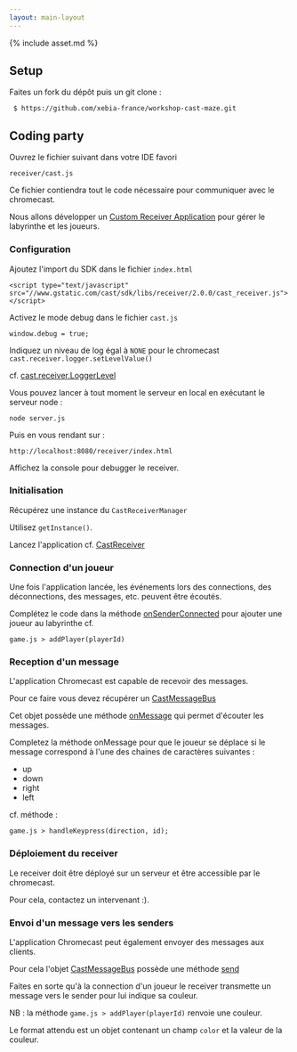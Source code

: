 ```yaml
---
layout: main-layout
---
```


{% include asset.md %}

## Setup

Faites un fork du dépôt puis un git clone :

     $ https://github.com/xebia-france/workshop-cast-maze.git

## Coding party

Ouvrez le fichier suivant dans votre IDE favori

    receiver/cast.js

Ce fichier contiendra tout le code nécessaire pour communiquer avec le chromecast.

Nous allons développer un [Custom Receiver Application](https://developers.google.com/cast/docs/custom_receiver) pour gérer le labyrinthe et
les joueurs.

### Configuration

Ajoutez l'import du SDK dans le fichier <code>index.html</code>

    <script type="text/javascript" src="//www.gstatic.com/cast/sdk/libs/receiver/2.0.0/cast_receiver.js"></script>

Activez le mode debug dans le fichier <code>cast.js</code>

    window.debug = true;

Indiquez un niveau de log égal à <code>NONE</code> pour le chromecast ```cast.receiver.logger.setLevelValue()```

cf. [cast.receiver.LoggerLevel](https://developers.google.com/cast/docs/reference/receiver/cast.receiver.LoggerLevel#.NONE)

Vous pouvez lancer à tout moment le serveur en local en exécutant le serveur node :

    node server.js
Puis en vous rendant sur :

    http://localhost:8080/receiver/index.html

Affichez la console pour debugger le receiver.

### Initialisation

Récupérez une instance du <code>CastReceiverManager</code>

Utilisez ```getInstance()```.

Lancez l'application cf. [CastReceiver](https://developers.google.com/cast/docs/reference/receiver/cast.receiver.CastReceiverManager#start)

### Connection d'un joueur

Une fois l'application lancée, les événements lors des connections, des déconnections, des messages, etc. peuvent être écoutés.

Complétez le code dans la méthode [onSenderConnected](https://developers.google.com/cast/docs/reference/receiver/cast.receiver.CastReceiverManager#onSenderConnected)
pour ajouter une joueur au labyrinthe cf.

    game.js > addPlayer(playerId)

### Reception d'un message

L'application Chromecast est capable de recevoir des messages.

Pour ce faire vous devez récupérer un [CastMessageBus](https://developers.google.com/cast/docs/reference/receiver/cast.receiver.CastMessageBus)

Cet objet possède une méthode [onMessage](https://developers.google.com/cast/docs/reference/receiver/cast.receiver.CastMessageBus#onMessage) qui permet
d'écouter les messages.

Completez la méthode onMessage pour que le joueur se déplace si le message correspond à l'une des chaines de caractères suivantes :

* up
* down
* right
* left

cf. méthode :

    game.js > handleKeypress(direction, id);

### Déploiement du receiver

Le receiver doit être déployé sur un serveur et être accessible par le chromecast.

Pour cela, contactez un intervenant :).

### Envoi d'un message vers les senders

L'application Chromecast peut également envoyer des messages aux clients.

Pour cela l'objet [CastMessageBus](https://developers.google.com/cast/docs/reference/receiver/cast.receiver.CastMessageBus) possède une méthode [send](https://developers.google.com/cast/docs/reference/receiver/cast.receiver.CastMessageBus#send)

Faites en sorte qu'à la connection d'un joueur le receiver transmette un message vers le sender pour lui indique sa couleur.

NB : la méthode <code>game.js > addPlayer(playerId)</code> renvoie une couleur.

Le format attendu est un objet contenant un champ <code>color</code> et la valeur de la couleur.
